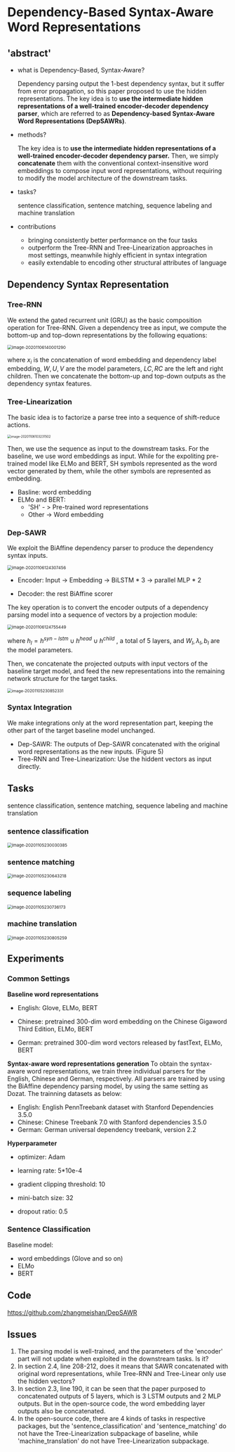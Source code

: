 # Dependency-Based Syntax-Aware Word Representations

## 'abstract'

- what is Dependency-Based, Syntax-Aware?

  Dependency parsing output the 1-best dependency syntax, but it suffer from error propagation, so this paper proposed to use the hidden representations. The key idea is to **use the intermediate hidden representations of a well-trained encoder-decoder dependency parser**, which are referred to as **Dependency-based Syntax-Aware Word Representations (DepSAWRs)**. 

- methods? 

  The key idea is to **use the intermediate hidden representations of a well-trained encoder-decoder dependency parser.** Then, we simply **concatenate** them with the conventional context-insensitive word embeddings to compose input word representations, without requiring to modify the model architecture of the downstream tasks.

- tasks?  

  sentence classification, sentence matching, sequence labeling and machine translation

- contributions

  - bringing consistently better performance on the four tasks
  - outperform the Tree-RNN and Tree-Linearization approaches in most settings, meanwhile highly efficient in syntax integration
  - easily extendable to encoding other structural attributes of language



## Dependency Syntax Representation

### Tree-RNN

We extend the gated recurrent unit (GRU) as the basic composition operation for Tree-RNN. Given a dependency tree as input, we compute the bottom-up and top-down representations by the following equations:

<img src="C:\Users\Admin\AppData\Roaming\Typora\typora-user-images\image-20201106140001290.png" alt="image-20201106140001290" style="zoom:67%;" />

where $x_i$ is the concatenation of word embedding and dependency label embedding, $W,U,V$ are the model parameters, $LC, RC$ are the left and right children. Then we concatenate the bottom-up and top-down outputs  as the dependency syntax features.

### Tree-Linearization

The basic idea is to factorize a parse tree into a sequence of shift-reduce actions.

<img src="C:\Users\Admin\AppData\Roaming\Typora\typora-user-images\image-20201106103231502.png" alt="image-20201106103231502" style="zoom:50%;" />

Then, we use the sequence as input to the downstream tasks. For the baseline, we use word embeddings as input. While for the expoliting pre-trained model like ELMo and BERT,  SH symbols represented as the word vector generated by them, while the other symbols are represented as embedding. 

- Basline: word embedding
- ELMo and BERT: 
  - 'SH' - > Pre-trained word representations
  - Other -> Word embedding

### Dep-SAWR

We exploit the BiAffine dependency parser to produce the dependency syntax inputs.

<img src="C:\Users\Admin\AppData\Roaming\Typora\typora-user-images\image-20201106124307456.png" alt="image-20201106124307456" style="zoom:67%;" />

- Encoder: Input -> Embedding -> BiLSTM * 3 -> parallel MLP * 2  

- Decoder: the rest BiAffine scorer

The key operation is to convert the encoder outputs of a dependency parsing model into a sequence of vectors by a projection module:

<img src="C:\Users\Admin\AppData\Roaming\Typora\typora-user-images\image-20201106124755449.png" alt="image-20201106124755449" style="zoom:67%;" />

where $h_l = h^{syn-lstm} \cup h^{head} \cup h^{child}$ , a total of 5 layers, and $W_l, \lambda_l, b_l$ are the model parameters.

Then, we concatenate the projected outputs with input vectors of the baseline target model, and feed the new representations into the remaining network structure for the target tasks. 

<img src="C:\Users\Admin\AppData\Roaming\Typora\typora-user-images\image-20201105230852331.png" alt="image-20201105230852331" style="zoom:64%;" />



### Syntax Integration

We make integrations only at the word representation part, keeping the other part of the target baseline model unchanged. 

- Dep-SAWR: The outputs of Dep-SAWR concatenated with the original word representations as the new inputs. (Figure 5)
- Tree-RNN and Tree-Linearization: Use the hiddent vectors as input directly.



## Tasks

sentence classification, sentence matching, sequence labeling and machine translation

### sentence classification

<img src="C:\Users\Admin\AppData\Roaming\Typora\typora-user-images\image-20201105230030385.png" alt="image-20201105230030385" style="zoom:67%;" />



### sentence matching

<img src="C:\Users\Admin\AppData\Roaming\Typora\typora-user-images\image-20201105230643218.png" alt="image-20201105230643218" style="zoom:67%;" />



### sequence labeling

<img src="C:\Users\Admin\AppData\Roaming\Typora\typora-user-images\image-20201105230736173.png" alt="image-20201105230736173" style="zoom:67%;" />

### machine translation

<img src="C:\Users\Admin\AppData\Roaming\Typora\typora-user-images\image-20201105230805259.png" alt="image-20201105230805259" style="zoom:67%;" />



## Experiments

### Common Settings

**Baseline word representations**

- English: Glove, ELMo, BERT

- Chinese: pretrained 300-dim word embedding on the Chinese Gigaword Third Edition, ELMo, BERT

- German: pretrained 300-dim word vectors released by fastText, ELMo, BERT



**Syntax-aware word representations generation** To obtain the syntax-aware word representations, we train three individual parsers for the English, Chinese and German, respectively. All parsers are trained by using the BiAffine dependency parsing model, by using the same setting as Dozat. The trainning datasets as below:

- English: English PennTreebank dataset with Stanford Dependencies 3.5.0
- Chinese: Chinese Treebank 7.0 with Stanford dependencies 3.5.0
- German: German universal dependency treebank, version 2.2



**Hyperparameter**

- optimizer: Adam

- learning rate: 5*10e-4

- gradient clipping threshold: 10

- mini-batch size: 32

- dropout ratio: 0.5



### Sentence Classification

Baseline model:

- word embeddings (Glove and so on)
- ELMo
- BERT



## Code

https://github.com/zhangmeishan/DepSAWR



## Issues

1. The parsing model is well-trained, and the parameters of the 'encoder' part will not update when exploited in the downstream tasks. Is it?
2. In section 2.4, line 208-212, does it means that SAWR concatenated with original word representations, while Tree-RNN and Tree-Linear only use the hidden vectors?
3. In section 2.3, line 190, it can be seen that the paper purposed to concatenated outputs of 5 layers, which is 3 LSTM outputs and 2 MLP outputs. But in the open-source code, the word embedding layer outputs also be concatenated.
4. In the open-source code, there are 4 kinds of tasks in respective packages, but the 'sentence_classification' and 'sentence_matching' do not have the Tree-Linearization subpackage of baseline, while 'machine_translation' do not have Tree-Linearization subpackage.